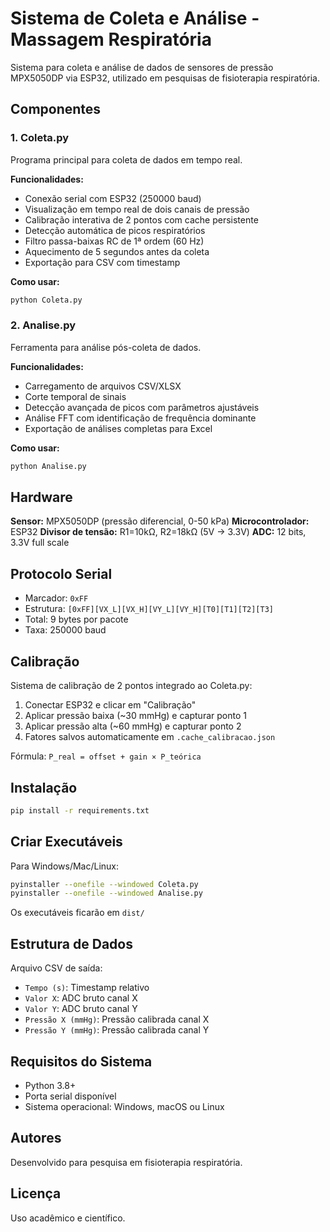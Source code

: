 # Sistema de Coleta e Análise - Massagem Respiratória

Sistema para coleta e análise de dados de sensores de pressão MPX5050DP via ESP32, utilizado em pesquisas de fisioterapia respiratória.

## Componentes

### 1. Coleta.py
Programa principal para coleta de dados em tempo real.

**Funcionalidades:**
- Conexão serial com ESP32 (250000 baud)
- Visualização em tempo real de dois canais de pressão
- Calibração interativa de 2 pontos com cache persistente
- Detecção automática de picos respiratórios
- Filtro passa-baixas RC de 1ª ordem (60 Hz)
- Aquecimento de 5 segundos antes da coleta
- Exportação para CSV com timestamp

**Como usar:**
```bash
python Coleta.py
```

### 2. Analise.py
Ferramenta para análise pós-coleta de dados.

**Funcionalidades:**
- Carregamento de arquivos CSV/XLSX
- Corte temporal de sinais
- Detecção avançada de picos com parâmetros ajustáveis
- Análise FFT com identificação de frequência dominante
- Exportação de análises completas para Excel

**Como usar:**
```bash
python Analise.py
```

## Hardware

**Sensor:** MPX5050DP (pressão diferencial, 0-50 kPa)
**Microcontrolador:** ESP32
**Divisor de tensão:** R1=10kΩ, R2=18kΩ (5V → 3.3V)
**ADC:** 12 bits, 3.3V full scale

## Protocolo Serial

- Marcador: `0xFF`
- Estrutura: `[0xFF][VX_L][VX_H][VY_L][VY_H][T0][T1][T2][T3]`
- Total: 9 bytes por pacote
- Taxa: 250000 baud

## Calibração

Sistema de calibração de 2 pontos integrado ao Coleta.py:

1. Conectar ESP32 e clicar em "Calibração"
2. Aplicar pressão baixa (~30 mmHg) e capturar ponto 1
3. Aplicar pressão alta (~60 mmHg) e capturar ponto 2
4. Fatores salvos automaticamente em `.cache_calibracao.json`

Fórmula: `P_real = offset + gain × P_teórica`

## Instalação

```bash
pip install -r requirements.txt
```

## Criar Executáveis

Para Windows/Mac/Linux:
```bash
pyinstaller --onefile --windowed Coleta.py
pyinstaller --onefile --windowed Analise.py
```

Os executáveis ficarão em `dist/`

## Estrutura de Dados

Arquivo CSV de saída:
- `Tempo (s)`: Timestamp relativo
- `Valor X`: ADC bruto canal X
- `Valor Y`: ADC bruto canal Y
- `Pressão X (mmHg)`: Pressão calibrada canal X
- `Pressão Y (mmHg)`: Pressão calibrada canal Y

## Requisitos do Sistema

- Python 3.8+
- Porta serial disponível
- Sistema operacional: Windows, macOS ou Linux

## Autores

Desenvolvido para pesquisa em fisioterapia respiratória.

## Licença

Uso acadêmico e científico.
